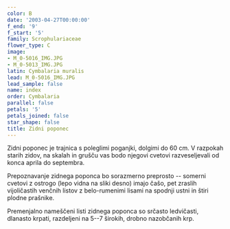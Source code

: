 ```yaml
---
color: B
date: '2003-04-27T00:00:00'
f_end: '9'
f_start: '5'
family: Scrophulariaceae
flower_type: C
image:
- M_0-5016_IMG.JPG
- M_0-5013_IMG.JPG
latin: Cymbalaria muralis
lead: M_0-5016_IMG.JPG
lead_sample: false
name: index
order: Cymbalaria
parallel: false
petals: '5'
petals_joined: false
star_shape: false
title: Zidni poponec
---
```

Zidni poponec je trajnica s poleglimi poganjki, dolgimi do 60 cm. V razpokah starih zidov, na skalah in grušču vas bodo njegovi cvetovi razveseljevali od konca aprila do septembra.

Prepoznavanje zidnega poponca bo sorazmerno preprosto -- somerni cvetovi z ostrogo (lepo vidna na sliki desno) imajo čašo, pet zraslih vijoličastih venčnih listov z belo-rumenimi lisami na spodnji ustni in štiri plodne prašnike.

Premenjalno nameščeni listi zidnega poponca so srčasto ledvičasti, dlanasto krpati, razdeljeni na 5--7 širokih, drobno nazobčanih krp.
